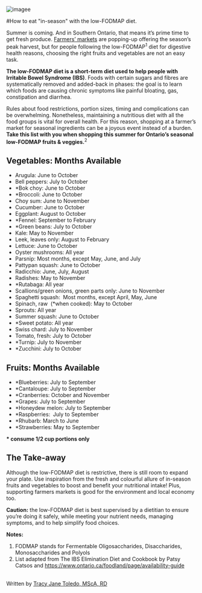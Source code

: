 ![imagee](https://tracyjanenutrition.com/wp-content/uploads/2019/05/Low-FODMAP-seasonal-fruits-and-vegetables-in-Ontario.png)


#How to eat "in-season" with the low-FODMAP diet. 


<!-- wp:paragraph -->
<p>Summer is coming. And in Southern Ontario, that means it’s prime time to get fresh produce. <a rel="noreferrer noopener" aria-label=" (opens in a new tab)" href="https://www.blogto.com/eat_drink/2014/06/farmers_markets_in_toronto_by_day_of_the_week/" target="_blank">Farmers’ markets</a> are popping-up offering the season’s peak harvest, but for people following the low-FODMAP<sup>1</sup> diet for digestive health reasons, choosing the right fruits and vegetables are not an easy task. </p>
<!-- /wp:paragraph -->

<!-- wp:paragraph -->
<p><strong>The low-FODMAP diet is a short-term diet used to help people with Irritable Bowel Syndrome (IBS)</strong>. Foods with certain sugars and fibres are systematically removed and added-back in phases: the goal is to learn which foods are causing chronic symptoms like painful bloating, gas, constipation and diarrhea.</p>
<!-- /wp:paragraph -->

<!-- wp:paragraph -->
<p>Rules about food restrictions, portion sizes, timing and complications can be overwhelming. Nonetheless, maintaining a nutritious diet with all the food groups is vital for overall health. For this reason, shopping at a farmer’s market for seasonal ingredients can be a joyous event instead of a burden. <strong>Take this list with you when shopping this summer for Ontario’s seasonal low-FODMAP fruits &amp; veggies.</strong><sup>2</sup></p>
<!-- /wp:paragraph -->

<!-- wp:heading -->
<h2>Vegetables: Months Available</h2>
<!-- /wp:heading -->

<!-- wp:list -->
<ul><li>Arugula: June to October</li><li>Bell peppers: July to October</li><li>*Bok choy: June to October</li><li>*Broccoli: June to October</li><li>Choy sum: June to November</li><li>Cucumber: June to October</li><li>Eggplant: August to October </li><li>*Fennel: September to February </li><li>*Green beans: July to October</li><li>Kale: May to November</li><li>Leek, leaves only: August to February </li><li>Lettuce: June to October</li><li>Oyster mushrooms: All year</li><li>Parsnip: Most months, except May, June, and July</li><li>Pattypan squash: June to October </li><li>Radicchio: June, July, August</li><li>Radishes: May to November</li><li>*Rutabaga: All year</li><li>Scallions/green onions, green parts only: June to November</li><li>Spaghetti squash: &nbsp;Most months, except April, May, June </li><li>Spinach, raw &nbsp;(*when cooked): May to October</li><li>Sprouts: All year</li><li>Summer squash: June to October</li><li>*Sweet potato: All year </li><li>Swiss chard: July to November</li><li>Tomato, fresh: July to October</li><li>*Turnip: July to November</li><li>*Zucchini: July to October</li></ul>
<!-- /wp:list -->

<!-- wp:heading -->
<h2>Fruits: Months Available</h2>
<!-- /wp:heading -->

<!-- wp:list -->
<ul><li>*Blueberries: July to September</li><li>*Cantaloupe: July to September</li><li>*Cranberries: October and November</li><li>*Grapes: July to September</li><li>*Honeydew melon: July to September</li><li>*Raspberries: &nbsp;July to September</li><li>*Rhubarb: March to June</li><li>*Strawberries: May to September</li></ul>
<!-- /wp:list -->

<!-- wp:paragraph -->
<p><strong> * consume 1/2  cup portions only</strong></p>
<!-- /wp:paragraph -->

<!-- wp:heading -->
<h2>The Take-away</h2>
<!-- /wp:heading -->

<!-- wp:paragraph -->
<p>Although the low-FODMAP diet is restrictive, there is still room to expand your plate. Use inspiration from the fresh and colourful allure of in-season fruits and vegetables to boost and benefit your nutritional intake! Plus, supporting farmers markets is good for the environment and local economy too.</p>
<!-- /wp:paragraph -->

<!-- wp:paragraph -->
<p><strong>Caution:</strong> the low-FODMAP diet is best supervised by a dietitian to ensure you’re doing it safely, while meeting your nutrient needs, managing symptoms, and to help simplify food choices. </p>
<!-- /wp:paragraph -->

<!-- wp:paragraph -->
<p><strong>Notes:</strong></p>
<!-- /wp:paragraph -->

<!-- wp:list {"ordered":true} -->
<ol><li>FODMAP stands for Fermentable Oligosaccharides, Disaccharides, Monosaccharides and Polyols</li><li>List adapted from The IBS Elimination Diet and Cookbook by Patsy Catsos and <a href="https://www.ontario.ca/foodland/page/availability-guide" target="_blank" rel="noreferrer noopener" aria-label=" (opens in a new tab)">https://www.ontario.ca/foodland/page/availability-guide</a></li></ol>
<!-- /wp:list -->

<!-- wp:paragraph -->
<p><br>Written by <a href="https://tracyjanenutrition.com/" target="_blank" rel="noreferrer noopener" aria-label="Tracy Jane Toledo, MScA, RD (opens in a new tab)">Tracy Jane Toledo, MScA, RD</a></p>
<!-- /wp:paragraph -->

<!-- wp:paragraph -->
<p><br></p>
<!-- /wp:paragraph -->